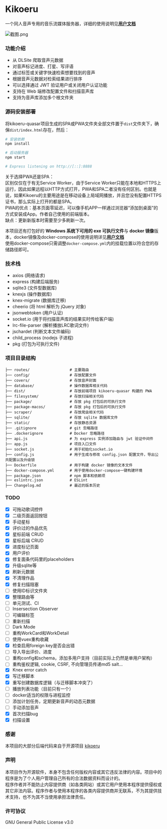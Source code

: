 # Kikoeru
一个同人音声专用的音乐流媒体服务器，详细的使用说明见[**用户文档**](./%E7%94%A8%E6%88%B7%E6%96%87%E6%A1%A3.md)

![截图.png](https://i.loli.net/2020/04/22/hjXW4PdsaoIt97U.png)

### 功能介绍
- 从 DLSite 爬取音声元数据
- 对音声标记进度、打星、写评语
- 通过标签或关键字快速检索想要找到的音声
- 根据音声元数据对检索结果进行排序
- 可以选择通过 JWT 验证用户或关闭用户认证功能
- 支持在 Web 端修改配置文件和扫描音声库
- 支持为音声库添加多个根文件夹

### 源码安装部署
将kikoeru-quasar项目生成的SPA或PWA文件夹全部文件置于`dist`文件夹下，确保`dist/index.html`存在，然后：
```bash
# 安装依赖
npm install

# 启动服务器
npm start

# Express listening on http://[::]:8888
```
关于选择PWA还是SPA：  
区别仅仅在于有无Service Worker，由于Service Worker只能在本地和HTTPS上运行，因此如果远程以HTTP方式打开，PWA和SPA二者没有任何区别。也就是说，如果Kikoeru的主要用途是在移动设备上局域网播放，并且您没有配置HTTPS证书，那么实际上打开的都是SPA。  
PWA的优点：基本页面零延迟，可以像手机APP一样通过浏览器“添加到桌面”的方式安装成App。作者自己使用的前端版本。  
缺点：更新新版本时需要至少多刷新一次。  

本项目还有打包好的 **Windows 系统下可用的 exe 可执行文件**与 **docker 镜像**版本，docker镜像及docker-compose的使用说明详见[**用户文档**](./%E7%94%A8%E6%88%B7%E6%96%87%E6%A1%A3.md)  
使用docker-compose只需调整`docker-compose.yml`内的挂载位置以符合您的存储路径即可。

### 技术栈
- axios (网络请求)
- express (构建后端服务)
- sqlite3 (文件型数据库)
- knexjs (操作数据库)
- knex-migrate (数据库迁移)
- cheerio (将 html 解析为 jQuery 对象)
- jsonwebtoken (用户认证)
- socket.io (用于将扫描音声库的结果实时传给客户端)
- lrc-file-parser (解析播放LRC歌词文件)
- jschardet (判断文本文件编码)
- child_process (nodejs 子进程)
- pkg (打包为可执行文件)


### 项目目录结构
```
├── routes/                  # 主要路由
├── config/                  # 存放配置文件
├── covers/                  # 存放音声封面
├── database/                # 操作数据库相关代码
├── dist/                    # 存放前端项目 kikoeru-quasar 构建的 PWA
├── filesystem/              # 存放扫描相关代码
├── package/                 # 存放 pkg 打包后的可执行文件
├── package-macos/           # 存放 pkg 打包后的可执行文件
├── scraper/                 # 存放爬虫相关代码
├── sqlite/                  # 存放 sqlite 数据库文件
├── static/                  # 存放静态资源
├── .gitignore               # git 忽略路径
├── .dockerignore            # Docker 忽略路径
├── api.js                   # 为 express 实例添加路由与 jwt 验证中间件
├── app.js                   # 项目入口文件
├── socket.js                # 用于初始化socket.io
├── config.js                # 用于生成与修改 config.json 配置文件，导出公共配置以及升级锁
├── Dockerfile               # 用于构建 docker 镜像的文本文件
├── docker-compose.yml       # 用于使用docker-compose一键构建环境
├── package.json             # npm 脚本和依赖项
├── eslintrc.json            # ESLint
├── Changelog.md             # 最近的版本历史
```


### TODO
- [x] 可拖动歌词控件
- [x] 二级页面返回按钮
- [x] 手动星标
- [x] 评价过的作品优先
- [x] 星标前端 CRUD
- [x] 星标后端 CRUD
- [x] 进度标记页面
- [x] 用户评价
- [x] 修复面条代码里的placeholders
- [x] 升级sqlite等
- [x] 刷新元数据
- [x] 不清理作品
- [x] 修复扫描阻塞
- [ ] 使用ID标识文件夹
- [x] 整理路由等
- [ ] 单元测试、CI
- [ ] Insersection Observer
- [ ] 可编辑标签
- [ ] 重新扫描
- [ ] Dark Mode
- [ ] 重构WorkCard和WorkDetail
- [ ] 使用vuex重构收藏
- [x] 检查启用foreign key是否会出错
- [ ] 导入导出评价、进度
- [ ] 重构config和schema，添加多用户支持（目前实际上仍然是单用户架构）
- [ ] 重构鉴权逻辑, cookie, CSRF, 不向管理员传递md5 salt...
- [x] Knex error catch
- [x] 写迁移脚本
- [x] 重写创建数据库逻辑（与迁移脚本冲突了）
- [ ] 播放列表功能（目前只有一个）
- [ ] docker适当的权限与进程监控
- [ ] 添加计划任务，定期更新音声的动态元数据
- [ ] 手动添加音声
- [x] 首次扫描bug
- [x] 扫描设置

### 感谢
本项目的大部分后端代码来自于开源项目 [kikoeru](https://github.com/nortonandrews/kikoeru)

### 声明
本项目作为开源软件，本身不包含任何版权内容或其它违反法律的内容。项目中的程序是为了个人用户管理自己所有的合法数据资料而设计的。  
程序作者并不能防止内容提供商（如各类网站）或其它用户使用本程序提供侵权或其它非法内容。程序作者与使用本程序的各类内容提供商并无联系，不为其提供技术支持，也不为其不当使用承担法律责任。

### 许可协议
GNU General Public License v3.0
